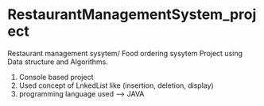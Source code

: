 # RestaurantManagementSystem_project
Restaurant management sysytem/ Food ordering sysytem Project using  Data structure and Algorithms.

1. Console based project
2. Used concept of LnkedList like (insertion, deletion, display)
3. programming language used --> JAVA
